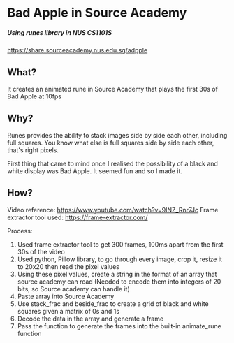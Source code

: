 # Bad Apple in Source Academy
##### Using runes library in NUS CS1101S

https://share.sourceacademy.nus.edu.sg/adpple

## What?
It creates an animated rune in Source Academy that plays the first 30s of Bad Apple at 10fps

## Why?
Runes provides the ability to stack images side by side each other, including full squares.
You know what else is full squares side by side each other, that's right pixels.

First thing that came to mind once I realised the possibility of a black and white display was Bad Apple. 
It seemed fun and so I made it.

## How?
Video reference: https://www.youtube.com/watch?v=9lNZ_Rnr7Jc
Frame extractor tool used: https://frame-extractor.com/

Process:
1. Used frame extractor tool to get 300 frames, 100ms apart from the first 30s of the video
2. Used python, Pillow library, to go through every image, crop it, resize it to 20x20 then read the pixel values
3. Using these pixel values, create a string in the format of an array that source academy can read 
(Needed to encode them into integers of 20 bits, so Source academy can handle it)
4. Paste array into Source Academy
5. Use stack_frac and beside_frac to create a grid of black and white squares given a matrix of 0s and 1s
6. Decode the data in the array and generate a frame
7. Pass the function to generate the frames into the built-in animate_rune function
